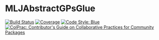 # MLJAbstractGPsGlue

[![Build Status](https://github.com/willtebbutt/MLJAbstractGPsGlue.jl/workflows/CI/badge.svg)](https://github.com/willtebbutt/MLJAbstractGPsGlue.jl/actions)
[![Coverage](https://codecov.io/gh/willtebbutt/MLJAbstractGPsGlue.jl/branch/master/graph/badge.svg)](https://codecov.io/gh/willtebbutt/MLJAbstractGPsGlue.jl)
[![Code Style: Blue](https://img.shields.io/badge/code%20style-blue-4495d1.svg)](https://github.com/invenia/BlueStyle)
[![ColPrac: Contributor's Guide on Collaborative Practices for Community Packages](https://img.shields.io/badge/ColPrac-Contributor's%20Guide-blueviolet)](https://github.com/SciML/ColPrac)
